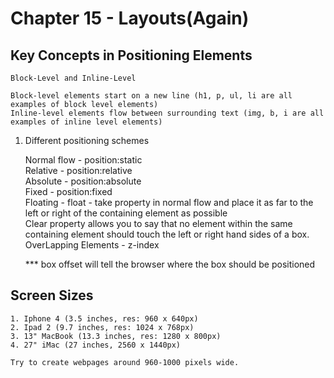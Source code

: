 # Chapter 15 - Layouts(Again)

## Key Concepts in Positioning Elements

    Block-Level and Inline-Level

    Block-level elements start on a new line (h1, p, ul, li are all examples of block level elements)
    Inline-level elements flow between surrounding text (img, b, i are all examples of inline level elements)

1. Different positioning schemes

    Normal flow - position:static  
    Relative - position:relative  
    Absolute - position:absolute  
    Fixed - position:fixed  
    Floating - float - take property in normal flow and place it as far to the left or right of the containing element as possible  
    Clear property allows you to say that no element within the same containing element should touch the left or right hand sides of a box.  
    OverLapping Elements - z-index

    *** box offset will tell the browser where the box should be positioned

## Screen Sizes

    1. Iphone 4 (3.5 inches, res: 960 x 640px)
    2. Ipad 2 (9.7 inches, res: 1024 x 768px)
    3. 13" MacBook (13.3 inches, res: 1280 x 800px)
    4. 27" iMac (27 inches, 2560 x 1440px)

    Try to create webpages around 960-1000 pixels wide.